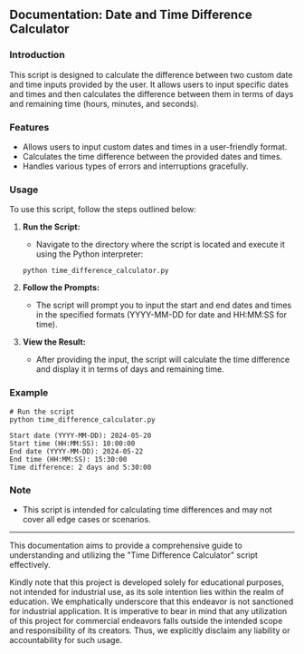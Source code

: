 ## Documentation: Date and Time Difference Calculator

### Introduction
This script is designed to calculate the difference between two custom date and time inputs provided by the user. It allows users to input specific dates and times and then calculates the difference between them in terms of days and remaining time (hours, minutes, and seconds).

### Features
- Allows users to input custom dates and times in a user-friendly format.
- Calculates the time difference between the provided dates and times.
- Handles various types of errors and interruptions gracefully.

### Usage
To use this script, follow the steps outlined below:

1. **Run the Script:**
    - Navigate to the directory where the script is located and execute it using the Python interpreter:
    ```
    python time_difference_calculator.py
    ```

2. **Follow the Prompts:**
    - The script will prompt you to input the start and end dates and times in the specified formats (YYYY-MM-DD for date and HH:MM:SS for time).

3. **View the Result:**
    - After providing the input, the script will calculate the time difference and display it in terms of days and remaining time.

### Example
```
# Run the script
python time_difference_calculator.py
```

```
Start date (YYYY-MM-DD): 2024-05-20
Start time (HH:MM:SS): 10:00:00
End date (YYYY-MM-DD): 2024-05-22
End time (HH:MM:SS): 15:30:00
Time difference: 2 days and 5:30:00
```

### Note
- This script is intended for calculating time differences and may not cover all edge cases or scenarios.

---

This documentation aims to provide a comprehensive guide to understanding and utilizing the "Time Difference Calculator" script effectively. 

Kindly note that this project is developed solely for educational purposes, not intended for industrial use, as its sole intention lies within the realm of education. We emphatically underscore that this endeavor is not sanctioned for industrial application. It is imperative to bear in mind that any utilization of this project for commercial endeavors falls outside the intended scope and responsibility of its creators. Thus, we explicitly disclaim any liability or accountability for such usage.